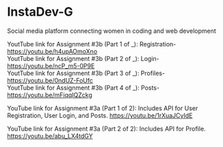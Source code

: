 # InstaDev-G
 Social media platform connecting women in coding and web development
 
YoutTube link for Assignment #3b (Part 1 of _): Registration- https://youtu.be/h4upAOmoXno <br />
YoutTube link for Assignment #3b (Part 2 of _): Login- https://youtu.be/ncP_m5-0P9E <br />
YoutTube link for Assignment #3b (Part 3 of _): Profiles- https://youtu.be/0ndUZ-FoUfc <br />
YoutTube link for Assignment #3b (Part 4 of _): Posts- https://youtu.be/mFiqqIQZckg


YouTube link for Assignment #3a (Part 1 of 2): Includes API for User Registration, User Login, and Posts.
https://youtu.be/1rXuaJCyIdE

YouTube link for Assignment #3a (Part 2 of 2): Includes API for Profile. https://youtu.be/abu_LX4tdGY

